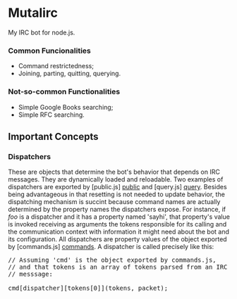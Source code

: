 # Mutalirc

My IRC bot for node.js. 


### Common Funcionalities

 * Command restrictedness;
 * Joining, parting, quitting, querying.


### Not-so-common Functionalities

 * Simple Google Books searching;
 * Simple RFC searching.


## Important Concepts

### Dispatchers

These are objects that determine the bot's behavior that depends on IRC messages. They are dynamically loaded and reloadable. Two examples of dispatchers are exported by [public.js] [public] and [query.js] [query]. Besides being advantageous in that resetting is not needed to update behavior, the dispatching mechanism is succint because command names are actually determined by the property names the dispatchers expose. For instance, if *foo* is a dispatcher and it has a property named 'sayhi', that property's value is invoked receiving as arguments the tokens responsible for its calling and the communication context with information it might need about the bot and its configuration. All dispatchers are property values of the object exported by [commands.js] [commands]. A dispatcher is called precisely like this:

<pre>
// Assuming 'cmd' is the object exported by commands.js,
// and that tokens is an array of tokens parsed from an IRC
// messsage:

cmd[dispatcher][tokens[0]](tokens, packet);
</pre>

[public]: https://github.com/guipn/mutalirc/blob/master/dispatchers/public.js

[query]: https://github.com/guipn/mutalirc/blob/master/dispatchers/query.js

[commands]: https://github.com/guipn/mutalirc/blob/master/commands.js
